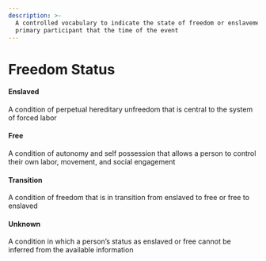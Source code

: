 ```yaml
---
description: >-
  A controlled vocabulary to indicate the state of freedom or enslavement of the
  primary participant that the time of the event
---
```


# Freedom Status

#### Enslaved

A condition of perpetual hereditary unfreedom that is central to the system of forced labor

#### Free

A condition of autonomy and self possession that allows a person to control their own labor, movement, and social engagement

#### Transition

A condition of freedom that is in transition from enslaved to free or free to enslaved

#### Unknown

A condition in which a person’s status as enslaved or free cannot be inferred from the available information
